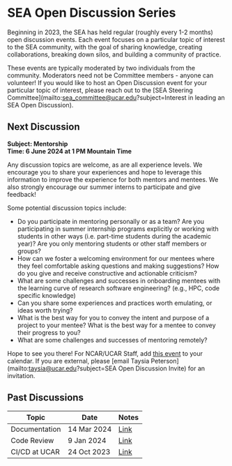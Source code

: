 # SEA Open Discussion Series

Beginning in 2023, the SEA has held regular (roughly every 1-2 months) open
discussion events. Each event focuses on a particular topic of interest to the
SEA community, with the goal of sharing knowledge, creating collaborations,
breaking down silos, and building a community of practice.

These events are typically moderated by two individuals from the community.
Moderators need not be Committee members - anyone can volunteer! If you would
like to host an Open Discussion event for your particular topic of interest,
please reach out to the [SEA Steering
Committee](mailto:sea_committee@ucar.edu?subject=Interest in leading an SEA Open Discussion).

## Next Discussion

**Subject: Mentorship**  
**Time: 6 June 2024 at 1 PM Mountain Time**

Any discussion topics are welcome, as are all experience levels. We encourage
you to share your experiences and hope to leverage this information to improve
the experience for both mentors and mentees. We also strongly encourage our
summer interns to participate and give feedback!

Some potential discussion topics include:

* Do you participate in mentoring personally or as a team? Are you
  participating in summer internship programs explicitly or working with
  students in other ways (i.e. part-time students during the academic year)?
  Are you only mentoring students or other staff members or groups?
* How can we foster a welcoming environment for our mentees where they feel
  comfortable asking questions and making suggestions? How do you give and
  receive constructive and actionable criticism?
* What are some challenges and successes in onboarding mentees with the
  learning curve of research software engineering? (e.g., HPC, code specific
  knowledge)
* Can you share some experiences and practices worth emulating, or ideas worth
  trying?
* What is the best way for you to convey the intent and purpose of a project to
  your mentee? What is the best way for a mentee to convey their progress to
  you?
* What are some challenges and successes of mentoring remotely?

Hope to see you there! For NCAR/UCAR Staff, add [this event](https://calendar.google.com/calendar/event?action=TEMPLATE&tmeid=N2IxY2Y5amN1YjRlMGZtNzdxOG1sc25pZmsgY18xODhlZ2hmOXJzZ2t1anByZzJnZG83djdlYzJxMDRnOGVsaG0yc2hlY2xpN2FAcmVzb3VyY2UuY2FsZW5kYXIuZ29vZ2xlLmNvbQ&tmsrc=c_188eghf9rsgkujprg2gdo7v7ec2q04g8elhm2shecli7a%40resource.calendar.google.com) 
to your calendar. If you are external, please [email Taysia Peterson](mailto:taysia@ucar.edu?subject=SEA Open Discussion Invite) for an invitation.

## Past Discussions

| Topic         | Date        | Notes |
| -----         | ----        | ----- |
| Documentation | 14 Mar 2024 | [Link](https://docs.google.com/document/d/1yCuHm0QwbEreKrhUQkghK49ip54i_qvw0pPxAR-u2Uw/edit?usp=drive_link)  |
| Code Review   | 9 Jan 2024  | [Link](https://docs.google.com/document/d/1Tc5_pGy30tSld5uWKxZfp07BhzYdoH3HT7_PUmIMkQQ/edit?usp=drive_link)  |
| CI/CD at UCAR | 24 Oct 2023 | [Link](https://docs.google.com/document/d/1JrsNadn8I__tWA38OE2DFloZYI8kATC9NQgVMWaeXCA/edit?usp=drive_link)  |
